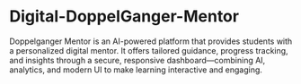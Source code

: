 # Digital-DoppelGanger-Mentor
Doppelganger Mentor is an AI-powered platform that provides students with a personalized digital mentor. It offers tailored guidance, progress tracking, and insights through a secure, responsive dashboard—combining AI, analytics, and modern UI to make learning interactive and engaging.

